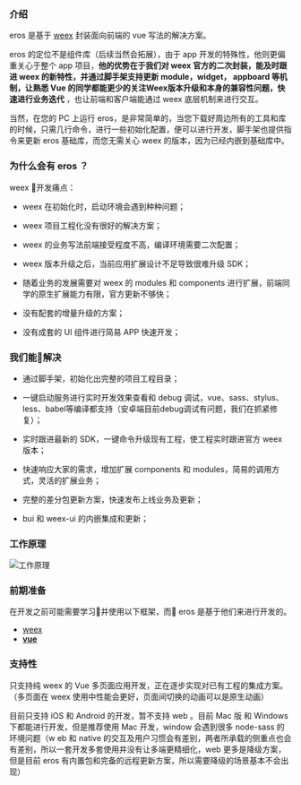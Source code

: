 ### 介绍
eros 是基于 [weex](https://weex-project.io/cn/) 封装面向前端的 vue 写法的解决方案。

eros 的定位不是组件库（后续当然会拓展），由于 app 开发的特殊性，他则更偏重关心于整个 app 项目，**他的优势在于我们对 weex 官方的二次封装，能及时跟进 weex 的新特性，并通过脚手架支持更新 module，widget， appboard 等机制，让熟悉 Vue 的同学都能更少的关注Weex版本升级和本身的兼容性问题，快速进行业务迭代** ，也让前端和客户端能通过 weex 底层机制来进行交互。

当然，在您的 PC 上运行 eros，是非常简单的，当您下载好周边所有的工具和库的时候，只需几行命令，进行一些初始化配置，便可以进行开发，脚手架也提供指令来更新 eros 基础库，而您无需关心 weex 的版本，因为已经内嵌到基础库中。

### 为什么会有 eros ？


weex 开发痛点：

* weex 在初始化时，启动环境会遇到种种问题；

* weex 项目工程化没有很好的解决方案；

* weex 的业务写法前端接受程度不高，编译环境需要二次配置；

* weex 版本升级之后，当前应用扩展设计不足导致很难升级 SDK；

* 随着业务的发展需要对 weex 的 modules 和 components 进行扩展，前端同学的原生扩展能力有限，官方更新不够快；

* 没有配套的增量升级的方案；

* 没有成套的 UI 组件进行简易 APP 快速开发；


### 我们能解决

* 通过脚手架，初始化出完整的项目工程目录；

* 一键启动服务进行实时开发效果查看和 debug 调试，vue、sass、stylus、less、babel等编译都支持（安卓端目前debug调试有问题，我们在抓紧修复）；

* 实时跟进最新的 SDK，一键命令升级现有工程，使工程实时跟进官方 weex 版本；

* 快速响应大家的需求，增加扩展 components 和 modules，简易的调用方式，灵活的扩展业务；

* 完整的差分包更新方案，快速发布上线业务及更新；

* bui 和 weex-ui 的内嵌集成和更新；

### 工作原理

![工作原理](https://gitee.com/uploads/images/2017/1026/154734_0a730bcf_1595985.png "原理.png")

### 前期准备

在开发之前可能需要学习并使用以下框架，而 eros 是基于他们来进行开发的。

* [weex](http://weex-project.io/cn/)
* [**vue**](https://cn.vuejs.org/index.html)


### 支持性

只支持纯 weex 的 Vue 多页面应用开发，正在逐步实现对已有工程的集成方案。（多页面在 weex 使用中性能会更好，页面间切换的动画可以是原生动画）

目前只支持 iOS 和 Android 的开发，暂不支持 web 。目前 Mac 版 和 Windows 下都能进行开发，但是推荐使用 Mac 开发，window 会遇到很多 node-sass 的环境问题（w eb 和 native 的交互及用户习惯会有差别，两者所承载的侧重点也会有差别，所以一套开发多套使用并没有让多端更精细化，web 更多是降级方案，但是目前 eros 有内置包和完备的远程更新方案，所以需要降级的场景基本不会出现）
